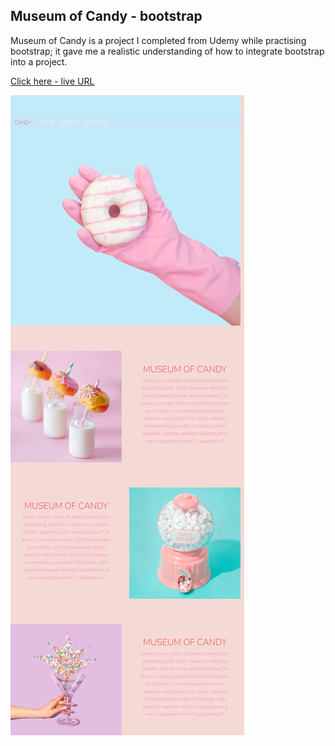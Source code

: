 ## Museum of Candy - bootstrap
Museum of Candy is a project I completed from Udemy while practising bootstrap; it gave me a realistic understanding of how to integrate bootstrap into a project.

[Click here - live URL](https://juveria-dalvi.github.io/Frontend-Projects/MUSEUM%20OF%20CANDY/index.html)

<img src="imgs/Candy%20project.png">
